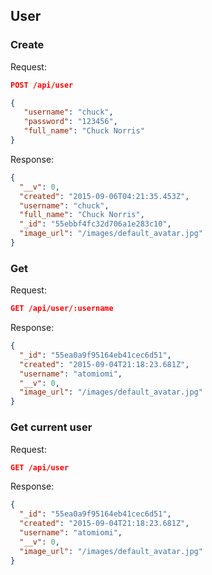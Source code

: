 ## User

### Create

Request:
```json
POST /api/user

{
   "username": "chuck",
   "password": "123456",
   "full_name": "Chuck Norris"
}
```

Response:
```json
{
  "__v": 0,
  "created": "2015-09-06T04:21:35.453Z",
  "username": "chuck",
  "full_name": "Chuck Norris",
  "_id": "55ebbf4fc32d706a1e283c10",
  "image_url": "/images/default_avatar.jpg"
}
```

### Get

Request:
```json
GET /api/user/:username
```

Response:
```json
{
  "_id": "55ea0a9f95164eb41cec6d51",
  "created": "2015-09-04T21:18:23.681Z",
  "username": "atomiomi",
  "__v": 0,
  "image_url": "/images/default_avatar.jpg"
}
```

### Get current user 

Request:
```json
GET /api/user
```

Response:
```json
{
  "_id": "55ea0a9f95164eb41cec6d51",
  "created": "2015-09-04T21:18:23.681Z",
  "username": "atomiomi",
  "__v": 0,
  "image_url": "/images/default_avatar.jpg"
}
```

